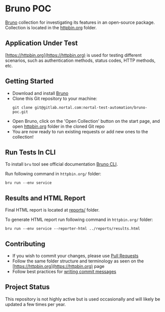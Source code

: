 # Bruno POC
[Bruno](https://www.usebruno.com/) collection for investigating its features in an open-source package. Collection is located in the [httpbin.org](/httpbin.org/) folder.
  
## Application Under Test
[https://httpbin.org](https://httpbin.org) is used for testing different scenarios, such as authentication methods, status codes, HTTP methods, etc.

## Getting Started
* Download and install [Bruno](https://www.usebruno.com/)
* Clone this Git repository to your machine:
  ```shell
  git clone git@gitlab.nortal.com:nortal-test-automation/bruno-poc.git
  ```
* Open Bruno, click on the 'Open Collection' button on the start page, and open [httpbin.org](/httpbin.org/) folder in the cloned Git repo
* You are now ready to run existing requests or add new ones to the collection!

## Run Tests In CLI
To install `bru` tool see official documentation [Bruno CLI](https://docs.usebruno.com/bru-cli/overview).

Run following command in `httpbin.org/` folder:
```shell
bru run --env service
```

## Results and HTML Report
Final HTML report is located at [reports/](reports/) folder.

To generate HTML report run following command in `httpbin.org/` folder:
```shell
bru run --env service --reporter-html ../reports/results.html
```

## Contributing
* If you wish to commit your changes, please use [Pull Requests](https://docs.github.com/en/pull-requests/collaborating-with-pull-requests/proposing-changes-to-your-work-with-pull-requests/creating-a-pull-request)
* Follow the same folder structure and terminology as seen on the [https://httpbin.org](https://httpbin.org) page
* Follow best practices for [writing commit messages](https://gist.github.com/robertpainsi/b632364184e70900af4ab688decf6f53)

## Project Status
This repository is not highly active but is used occasionally and will likely be updated a few times per year.
